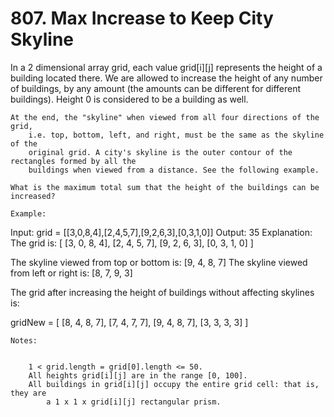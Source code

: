 # 807. Max Increase to Keep City Skyline

In a 2 dimensional array grid, each value grid[i][j] represents the
        height of a building located there. We are allowed to increase the height of any number of
        buildings, by any amount (the amounts can be different for different buildings). Height 0
        is considered to be a building as well. 

    At the end, the "skyline" when viewed from all four directions of the grid,
        i.e. top, bottom, left, and right, must be the same as the skyline of the
        original grid. A city's skyline is the outer contour of the rectangles formed by all the
        buildings when viewed from a distance. See the following example.

    What is the maximum total sum that the height of the buildings can be increased?

    Example:
Input: grid = [[3,0,8,4],[2,4,5,7],[9,2,6,3],[0,3,1,0]]
Output: 35
Explanation:
The grid is:
[ [3, 0, 8, 4],
  [2, 4, 5, 7],
  [9, 2, 6, 3],
  [0, 3, 1, 0] ]

The skyline viewed from top or bottom is: [9, 4, 8, 7]
The skyline viewed from left or right is: [8, 7, 9, 3]

The grid after increasing the height of buildings without affecting skylines is:

gridNew = [ [8, 4, 8, 7],
            [7, 4, 7, 7],
            [9, 4, 8, 7],
            [3, 3, 3, 3] ]

    Notes: 

    
        1 < grid.length = grid[0].length <= 50.
        All heights grid[i][j] are in the range [0, 100].
        All buildings in grid[i][j] occupy the entire grid cell: that is, they are
            a 1 x 1 x grid[i][j] rectangular prism.